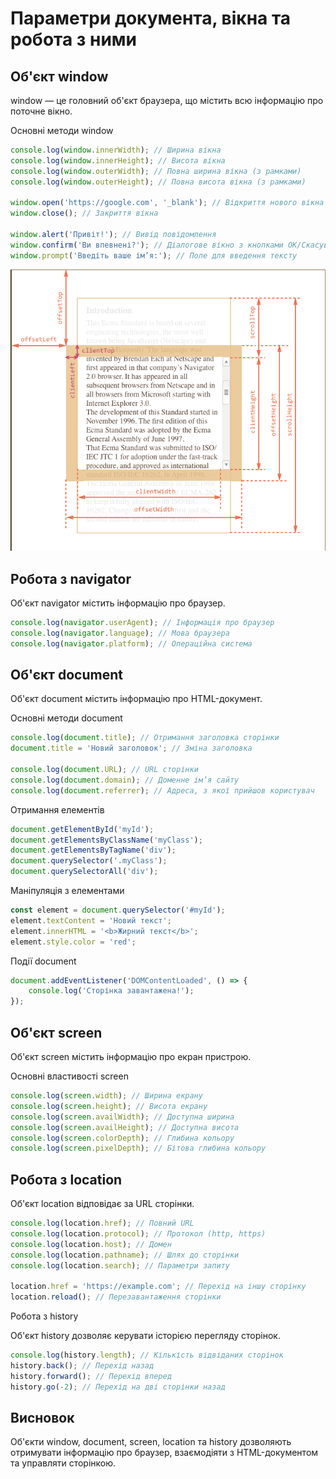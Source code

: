 # Параметри документа, вікна та робота з ними

## Об'єкт window

window — це головний об'єкт браузера, що містить всю інформацію про поточне вікно.

Основні методи window
```js
console.log(window.innerWidth); // Ширина вікна
console.log(window.innerHeight); // Висота вікна
console.log(window.outerWidth); // Повна ширина вікна (з рамками)
console.log(window.outerHeight); // Повна висота вікна (з рамками)

window.open('https://google.com', '_blank'); // Відкриття нового вікна
window.close(); // Закриття вікна

window.alert('Привіт!'); // Вивід повідомлення
window.confirm('Ви впевнені?'); // Діалогове вікно з кнопками ОК/Скасувати
window.prompt('Введіть ваше ім’я:'); // Поле для введення тексту
```

![Основні методи window](/images/image.png)


## Робота з navigator 

Об'єкт navigator містить інформацію про браузер.
```js
console.log(navigator.userAgent); // Інформація про браузер
console.log(navigator.language); // Мова браузера
console.log(navigator.platform); // Операційна система
```
## Об'єкт document

Об'єкт document містить інформацію про HTML-документ.

Основні методи document
```js
console.log(document.title); // Отримання заголовка сторінки
document.title = 'Новий заголовок'; // Зміна заголовка

console.log(document.URL); // URL сторінки
console.log(document.domain); // Доменне ім’я сайту
console.log(document.referrer); // Адреса, з якої прийшов користувач
```
Отримання елементів
```js
document.getElementById('myId');
document.getElementsByClassName('myClass');
document.getElementsByTagName('div');
document.querySelector('.myClass');
document.querySelectorAll('div');
```
Маніпуляція з елементами
```js
const element = document.querySelector('#myId');
element.textContent = 'Новий текст';
element.innerHTML = '<b>Жирний текст</b>';
element.style.color = 'red';
```
Події document
```js
document.addEventListener('DOMContentLoaded', () => {
    console.log('Сторінка завантажена!');
});
```
## Об'єкт screen

Об'єкт screen містить інформацію про екран пристрою.

Основні властивості screen
```js
console.log(screen.width); // Ширина екрану
console.log(screen.height); // Висота екрану
console.log(screen.availWidth); // Доступна ширина
console.log(screen.availHeight); // Доступна висота
console.log(screen.colorDepth); // Глибина кольору
console.log(screen.pixelDepth); // Бітова глибина кольору
```
## Робота з location

Об'єкт location відповідає за URL сторінки.
```js
console.log(location.href); // Повний URL
console.log(location.protocol); // Протокол (http, https)
console.log(location.host); // Домен
console.log(location.pathname); // Шлях до сторінки
console.log(location.search); // Параметри запиту

location.href = 'https://example.com'; // Перехід на іншу сторінку
location.reload(); // Перезавантаження сторінки
```
Робота з history

Об'єкт history дозволяє керувати історією перегляду сторінок.
```js
console.log(history.length); // Кількість відвіданих сторінок
history.back(); // Перехід назад
history.forward(); // Перехід вперед
history.go(-2); // Перехід на дві сторінки назад
```
## Висновок

Об'єкти window, document, screen, location та history дозволяють отримувати інформацію про браузер, взаємодіяти з HTML-документом та управляти сторінкою.

